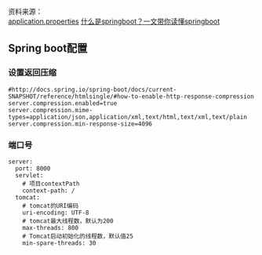 
资料来源：<br/>
[application.properties](https://github.com/L316476844/springbootexample/blob/master/src/main/resources/application.properties)
[什么是springboot？一文带你读懂springboot](https://www.toutiao.com/article/7033562358853255710/?log_from=7fd8e7d0e309d_1670080050134)

## Spring boot配置

### 设置返回压缩
~~~properties
#http://docs.spring.io/spring-boot/docs/current-SNAPSHOT/reference/htmlsingle/#how-to-enable-http-response-compression
server.compression.enabled=true 
server.compression.mime-types=application/json,application/xml,text/html,text/xml,text/plain
server.compression.min-response-size=4096
~~~

### 端口号

~~~ymal
server:
  port: 8000
  servlet:
    # 项目contextPath
    context-path: /
  tomcat:
    # tomcat的URI编码
    uri-encoding: UTF-8
    # tomcat最大线程数，默认为200
    max-threads: 800
    # Tomcat启动初始化的线程数，默认值25
    min-spare-threads: 30
 ~~~   